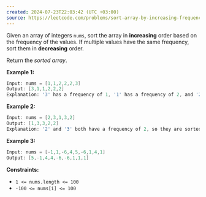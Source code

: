 ```yaml
---
created: 2024-07-23T22:03:42 (UTC +03:00)
source: https://leetcode.com/problems/sort-array-by-increasing-frequency/description/?envType=daily-question&envId=2024-07-23
---
```

Given an array of integers `nums`, sort the array in **increasing** order based on the frequency of the values. If multiple values have the same frequency, sort them in **decreasing** order.

Return the _sorted array_.


**Example 1:**

``` Java
Input: nums = [1,1,2,2,2,3]
Output: [3,1,1,2,2,2]
Explanation: '3' has a frequency of 1, '1' has a frequency of 2, and '2' has a frequency of 3.
```


**Example 2:**

``` Java
Input: nums = [2,3,1,3,2]
Output: [1,3,3,2,2]
Explanation: '2' and '3' both have a frequency of 2, so they are sorted in decreasing order.
```


**Example 3:**

``` Java
Input: nums = [-1,1,-6,4,5,-6,1,4,1]
Output: [5,-1,4,4,-6,-6,1,1,1]
```


**Constraints:**

-   `1 <= nums.length <= 100`
-   `-100 <= nums[i] <= 100`
